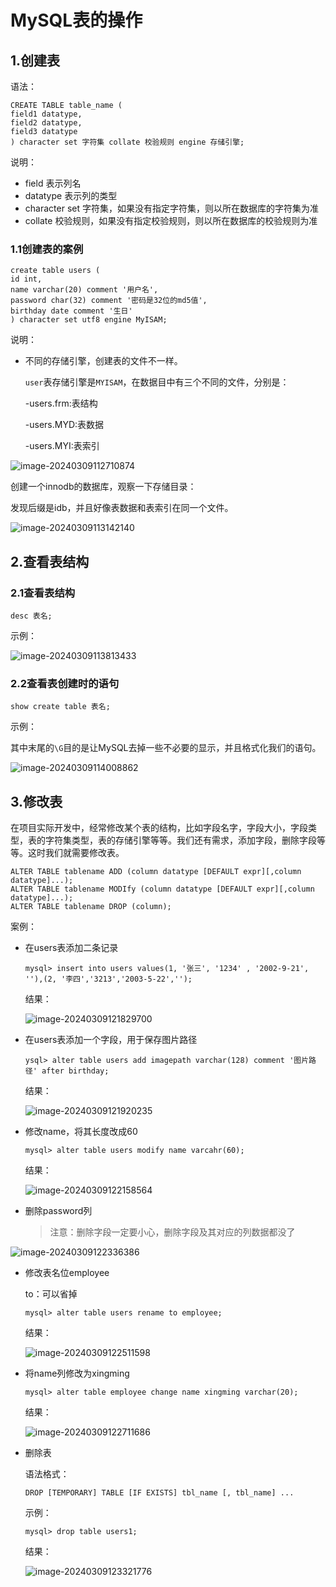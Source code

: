 # MySQL表的操作

## 1.创建表

语法：

```mysql
CREATE TABLE table_name (
field1 datatype,
field2 datatype,
field3 datatype
) character set 字符集 collate 校验规则 engine 存储引擎;
```

说明：

- field 表示列名
- datatype 表示列的类型
- character set 字符集，如果没有指定字符集，则以所在数据库的字符集为准
- collate 校验规则，如果没有指定校验规则，则以所在数据库的校验规则为准

### 1.1创建表的案例

```mysql
create table users (
id int,
name varchar(20) comment '用户名',
password char(32) comment '密码是32位的md5值',
birthday date comment '生日'
) character set utf8 engine MyISAM;
```

说明：

- 不同的存储引擎，创建表的文件不一样。

  `user`表存储引擎是`MYISAM`，在数据目中有三个不同的文件，分别是：

  -users.frm:表结构

  -users.MYD:表数据

  -users.MYI:表索引

![image-20240309112710874](https://gitee.com/slow-heating-shaanxi-people/pictrue/raw/master/pmm/image-20240309112710874.png)

创建一个innodb的数据库，观察一下存储目录：

发现后缀是idb，并且好像表数据和表索引在同一个文件。

![image-20240309113142140](https://gitee.com/slow-heating-shaanxi-people/pictrue/raw/master/pmm/image-20240309113142140.png)

## 2.查看表结构

### 2.1查看表结构

```mysql
desc 表名;
```

示例：

![image-20240309113813433](https://gitee.com/slow-heating-shaanxi-people/pictrue/raw/master/pmm/image-20240309113813433.png)

### 2.2查看表创建时的语句

```mysql
show create table 表名;
```

示例：

其中末尾的`\G`目的是让MySQL去掉一些不必要的显示，并且格式化我们的语句。

![image-20240309114008862](https://gitee.com/slow-heating-shaanxi-people/pictrue/raw/master/pmm/image-20240309114008862.png)

## 3.修改表

在项目实际开发中，经常修改某个表的结构，比如字段名字，字段大小，字段类型，表的字符集类型，表的存储引擎等等。我们还有需求，添加字段，删除字段等等。这时我们就需要修改表。  

```mysql
ALTER TABLE tablename ADD (column datatype [DEFAULT expr][,column
datatype]...);
ALTER TABLE tablename MODIfy (column datatype [DEFAULT expr][,column
datatype]...);
ALTER TABLE tablename DROP (column);
```

案例：

- 在users表添加二条记录  

  ```mysql
  mysql> insert into users values(1, '张三', '1234' , '2002-9-21', ''),(2, '李四','3213','2003-5-22','');
  ```

  结果：

  ![image-20240309121829700](https://gitee.com/slow-heating-shaanxi-people/pictrue/raw/master/pmm/image-20240309121829700.png)

- 在users表添加一个字段，用于保存图片路径  

  ```mysql
  ysql> alter table users add imagepath varchar(128) comment '图片路径' after birthday;
  ```

  结果：

  ![image-20240309121920235](https://gitee.com/slow-heating-shaanxi-people/pictrue/raw/master/pmm/image-20240309121920235.png)

- 修改name，将其长度改成60  

  ```mysql
  mysql> alter table users modify name varcahr(60);
  ```

  结果：

  ![image-20240309122158564](https://gitee.com/slow-heating-shaanxi-people/pictrue/raw/master/pmm/image-20240309122158564.png)

- 删除password列

  > 注意：删除字段一定要小心，删除字段及其对应的列数据都没了  

![image-20240309122336386](https://gitee.com/slow-heating-shaanxi-people/pictrue/raw/master/pmm/image-20240309122336386.png)

- 修改表名位employee

  to：可以省掉  

  ```mysql
  mysql> alter table users rename to employee;
  ```

  结果：

  ![image-20240309122511598](https://gitee.com/slow-heating-shaanxi-people/pictrue/raw/master/pmm/image-20240309122511598.png)

- 将name列修改为xingming  

  ```mysql
  mysql> alter table employee change name xingming varchar(20);
  ```

  结果：

  ![image-20240309122711686](https://gitee.com/slow-heating-shaanxi-people/pictrue/raw/master/pmm/image-20240309122711686.png)

- 删除表

  语法格式：

  ```mysql
  DROP [TEMPORARY] TABLE [IF EXISTS] tbl_name [, tbl_name] ...
  ```

  示例：

  ```mysql
  mysql> drop table users1;
  ```

  结果：

  ![image-20240309123321776](https://gitee.com/slow-heating-shaanxi-people/pictrue/raw/master/pmm/image-20240309123321776.png)